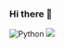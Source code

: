 ### Hi there 👋



<!--
**dasol11/dasol11** is a ✨ _special_ ✨ repository because its `README.md` (this file) appears on your GitHub profile.

Here are some ideas to get you started:

- 🔭 I’m currently working on ...
- 🌱 I’m currently learning ...
- 👯 I’m looking to collaborate on ...
- 🤔 I’m looking for help with ...
- 💬 Ask me about ...
- 📫 How to reach me: ...
- 😄 Pronouns: ...
- ⚡ Fun fact: ...
-->




<img alt="Python" src ="https://img.shields.io/badge/pthon-3776AB.svg?&style=for-the-badge&logo=Python&logoColor=white"/>

<img src="https://img.shields.io/badge/Python-3776AB?style=for-the-badge&logo=&logoColor=white">

